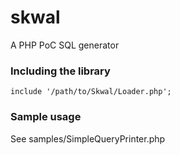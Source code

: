 skwal
=====

A PHP PoC SQL generator

### Including the library

```
include '/path/to/Skwal/Loader.php';
```

### Sample usage

See samples/SimpleQueryPrinter.php
